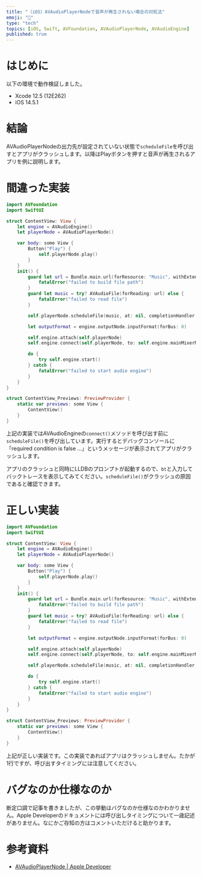 ```yaml
---
title: "（iOS）AVAudioPlayerNodeで音声が再生されない場合の対処法"
emoji: "🕌"
type: "tech"
topics: [iOS, Swift, AVFoundation, AVAudioPlayerNode, AVAudioEngine]
published: true
---
```

# はじめに

以下の環境で動作検証しました。

- Xcode 12.5 (12E262)
- iOS 14.5.1

# 結論

AVAudioPlayerNodeの出力先が設定されていない状態で`scheduleFile`を呼び出すとアプリがクラッシュします。以降はPlayボタンを押すと音声が再生されるアプリを例に説明します。

# 間違った実装

```swift
import AVFoundation
import SwiftUI

struct ContentView: View {
    let engine = AVAudioEngine()
    let playerNode = AVAudioPlayerNode()

    var body: some View {
        Button("Play") {
            self.playerNode.play()
        }
    }
    init() {
        guard let url = Bundle.main.url(forResource: "Music", withExtension: "wav") else {
            fatalError("failed to build file path")
        }
        guard let music = try? AVAudioFile(forReading: url) else {
            fatalError("failed to read file")
        }

        self.playerNode.scheduleFile(music, at: nil, completionHandler: nil)

        let outputFormat = engine.outputNode.inputFormat(forBus: 0)

        self.engine.attach(self.playerNode)
        self.engine.connect(self.playerNode, to: self.engine.mainMixerNode, format: outputFormat)

        do {
            try self.engine.start()
        } catch {
            fatalError("failed to start audio engine")
        }
    }
}

struct ContentView_Previews: PreviewProvider {
    static var previews: some View {
        ContentView()
    }
}
```

上記の実装ではAVAudioEngineの`connect()`メソッドを呼び出す前に`scheduleFile()`を呼び出しています。実行するとデバッグコンソールに「required condition is false ...」というメッセージが表示されてアプリがクラッシュします。

アプリのクラッシュと同時にLLDBのプロンプトが起動するので、`bt`と入力してバックトレースを表示してみてください。`scheduleFile()`がクラッシュの原因であると確認できます。

# 正しい実装

```swift
import AVFoundation
import SwiftUI

struct ContentView: View {
    let engine = AVAudioEngine()
    let playerNode = AVAudioPlayerNode()

    var body: some View {
        Button("Play") {
            self.playerNode.play()
        }
    }
    init() {
        guard let url = Bundle.main.url(forResource: "Music", withExtension: "wav") else {
            fatalError("failed to build file path")
        }
        guard let music = try? AVAudioFile(forReading: url) else {
            fatalError("failed to read file")
        }

        let outputFormat = engine.outputNode.inputFormat(forBus: 0)

        self.engine.attach(self.playerNode)
        self.engine.connect(self.playerNode, to: self.engine.mainMixerNode, format: outputFormat)

        self.playerNode.scheduleFile(music, at: nil, completionHandler: nil)

        do {
            try self.engine.start()
        } catch {
            fatalError("failed to start audio engine")
        }
    }
}

struct ContentView_Previews: PreviewProvider {
    static var previews: some View {
        ContentView()
    }
}
```

上記が正しい実装です。この実装であればアプリはクラッシュしません。たかが1行ですが、呼び出すタイミングには注意してください。

# バグなのか仕様なのか

断定口調で記事を書きましたが、この挙動はバグなのか仕様なのかわかりません。Apple Developerのドキュメントには呼び出しタイミングについて一歳記述がありません。なにかご存知の方はコメントいただけると助かります。

# 参考資料

- [AVAudioPlayerNode | Apple Developer](https://developer.apple.com/documentation/avfaudio/avaudioplayernode)

